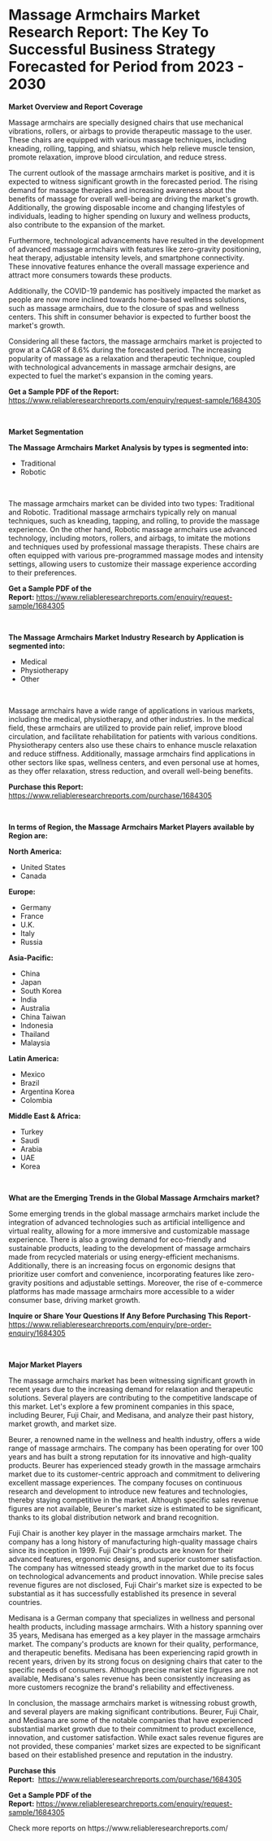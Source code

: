 <p><h1>Massage Armchairs Market Research Report: The Key To Successful Business Strategy Forecasted for Period from 2023 - 2030</h1></p><p><strong>Market Overview and Report Coverage</strong></p>
<p><p>Massage armchairs are specially designed chairs that use mechanical vibrations, rollers, or airbags to provide therapeutic massage to the user. These chairs are equipped with various massage techniques, including kneading, rolling, tapping, and shiatsu, which help relieve muscle tension, promote relaxation, improve blood circulation, and reduce stress.</p><p>The current outlook of the massage armchairs market is positive, and it is expected to witness significant growth in the forecasted period. The rising demand for massage therapies and increasing awareness about the benefits of massage for overall well-being are driving the market's growth. Additionally, the growing disposable income and changing lifestyles of individuals, leading to higher spending on luxury and wellness products, also contribute to the expansion of the market.</p><p>Furthermore, technological advancements have resulted in the development of advanced massage armchairs with features like zero-gravity positioning, heat therapy, adjustable intensity levels, and smartphone connectivity. These innovative features enhance the overall massage experience and attract more consumers towards these products.</p><p>Additionally, the COVID-19 pandemic has positively impacted the market as people are now more inclined towards home-based wellness solutions, such as massage armchairs, due to the closure of spas and wellness centers. This shift in consumer behavior is expected to further boost the market's growth.</p><p>Considering all these factors, the massage armchairs market is projected to grow at a CAGR of 8.6% during the forecasted period. The increasing popularity of massage as a relaxation and therapeutic technique, coupled with technological advancements in massage armchair designs, are expected to fuel the market's expansion in the coming years.</p></p>
<p><strong>Get a Sample PDF of the Report:</strong> <a href="https://www.reliableresearchreports.com/enquiry/request-sample/1684305">https://www.reliableresearchreports.com/enquiry/request-sample/1684305</a></p>
<p>&nbsp;</p>
<p><strong>Market Segmentation</strong></p>
<p><strong>The Massage Armchairs Market Analysis by types is segmented into:</strong></p>
<p><ul><li>Traditional</li><li>Robotic</li></ul></p>
<p>&nbsp;</p>
<p><p>The massage armchairs market can be divided into two types: Traditional and Robotic. Traditional massage armchairs typically rely on manual techniques, such as kneading, tapping, and rolling, to provide the massage experience. On the other hand, Robotic massage armchairs use advanced technology, including motors, rollers, and airbags, to imitate the motions and techniques used by professional massage therapists. These chairs are often equipped with various pre-programmed massage modes and intensity settings, allowing users to customize their massage experience according to their preferences.</p></p>
<p><strong>Get a Sample PDF of the Report:</strong>&nbsp;<a href="https://www.reliableresearchreports.com/enquiry/request-sample/1684305">https://www.reliableresearchreports.com/enquiry/request-sample/1684305</a></p>
<p>&nbsp;</p>
<p><strong>The Massage Armchairs Market Industry Research by Application is segmented into:</strong></p>
<p><ul><li>Medical</li><li>Physiotherapy</li><li>Other</li></ul></p>
<p>&nbsp;</p>
<p><p>Massage armchairs have a wide range of applications in various markets, including the medical, physiotherapy, and other industries. In the medical field, these armchairs are utilized to provide pain relief, improve blood circulation, and facilitate rehabilitation for patients with various conditions. Physiotherapy centers also use these chairs to enhance muscle relaxation and reduce stiffness. Additionally, massage armchairs find applications in other sectors like spas, wellness centers, and even personal use at homes, as they offer relaxation, stress reduction, and overall well-being benefits.</p></p>
<p><strong>Purchase this Report:</strong>&nbsp; <a href="https://www.reliableresearchreports.com/purchase/1684305">https://www.reliableresearchreports.com/purchase/1684305</a></p>
<p>&nbsp;</p>
<p><strong>In terms of Region, the Massage Armchairs Market Players available by Region are:</strong></p>
<p>
    <p> <strong> North America: </strong>
        <ul>
            <li>United States</li>
            <li>Canada</li>
        </ul>
        </p> 
    <p> <strong> Europe: </strong>
        <ul>
            <li>Germany</li>
            <li>France</li>
            <li>U.K.</li>
            <li>Italy</li>
            <li>Russia</li>
        </ul>
        </p> 
    <p> <strong> Asia-Pacific: </strong>
        <ul>
            <li>China</li>
            <li>Japan</li>
            <li>South Korea</li>
            <li>India</li>
            <li>Australia</li>
            <li>China Taiwan</li>
            <li>Indonesia</li>
            <li>Thailand</li>
            <li>Malaysia</li>
        </ul>
        </p> 
    <p> <strong> Latin America: </strong>
        <ul>
            <li>Mexico</li>
            <li>Brazil</li>
            <li>Argentina Korea</li>
            <li>Colombia</li>
        </ul>
        </p> 
    <p> <strong> Middle East & Africa: </strong>
        <ul>
            <li>Turkey</li>
            <li>Saudi</li>
            <li>Arabia</li>
            <li>UAE</li>
            <li>Korea</li>
        </ul>
    </p>
    </p>
<p>&nbsp;</p>
<p><strong>What are the Emerging Trends in the Global Massage Armchairs market?</strong></p>
<p><p>Some emerging trends in the global massage armchairs market include the integration of advanced technologies such as artificial intelligence and virtual reality, allowing for a more immersive and customizable massage experience. There is also a growing demand for eco-friendly and sustainable products, leading to the development of massage armchairs made from recycled materials or using energy-efficient mechanisms. Additionally, there is an increasing focus on ergonomic designs that prioritize user comfort and convenience, incorporating features like zero-gravity positions and adjustable settings. Moreover, the rise of e-commerce platforms has made massage armchairs more accessible to a wider consumer base, driving market growth.</p></p>
<p><strong>Inquire or Share Your Questions If Any Before Purchasing This Report</strong>- <a href="https://www.reliableresearchreports.com/enquiry/pre-order-enquiry/1684305">https://www.reliableresearchreports.com/enquiry/pre-order-enquiry/1684305</a></p>
<p>&nbsp;</p>
<p><strong>Major Market Players</strong></p>
<p><p>The massage armchairs market has been witnessing significant growth in recent years due to the increasing demand for relaxation and therapeutic solutions. Several players are contributing to the competitive landscape of this market. Let's explore a few prominent companies in this space, including Beurer, Fuji Chair, and Medisana, and analyze their past history, market growth, and market size.</p><p>Beurer, a renowned name in the wellness and health industry, offers a wide range of massage armchairs. The company has been operating for over 100 years and has built a strong reputation for its innovative and high-quality products. Beurer has experienced steady growth in the massage armchairs market due to its customer-centric approach and commitment to delivering excellent massage experiences. The company focuses on continuous research and development to introduce new features and technologies, thereby staying competitive in the market. Although specific sales revenue figures are not available, Beurer's market size is estimated to be significant, thanks to its global distribution network and brand recognition.</p><p>Fuji Chair is another key player in the massage armchairs market. The company has a long history of manufacturing high-quality massage chairs since its inception in 1999. Fuji Chair's products are known for their advanced features, ergonomic designs, and superior customer satisfaction. The company has witnessed steady growth in the market due to its focus on technological advancements and product innovation. While precise sales revenue figures are not disclosed, Fuji Chair's market size is expected to be substantial as it has successfully established its presence in several countries.</p><p>Medisana is a German company that specializes in wellness and personal health products, including massage armchairs. With a history spanning over 35 years, Medisana has emerged as a key player in the massage armchairs market. The company's products are known for their quality, performance, and therapeutic benefits. Medisana has been experiencing rapid growth in recent years, driven by its strong focus on designing chairs that cater to the specific needs of consumers. Although precise market size figures are not available, Medisana's sales revenue has been consistently increasing as more customers recognize the brand's reliability and effectiveness.</p><p>In conclusion, the massage armchairs market is witnessing robust growth, and several players are making significant contributions. Beurer, Fuji Chair, and Medisana are some of the notable companies that have experienced substantial market growth due to their commitment to product excellence, innovation, and customer satisfaction. While exact sales revenue figures are not provided, these companies' market sizes are expected to be significant based on their established presence and reputation in the industry.</p></p>
<p><strong>Purchase this Report:</strong>&nbsp;&nbsp;<a href="https://www.reliableresearchreports.com/purchase/1684305">https://www.reliableresearchreports.com/purchase/1684305</a></p>
<p></p>
<p><strong>Get a Sample PDF of the Report:</strong>&nbsp;<a href="https://www.reliableresearchreports.com/enquiry/request-sample/1684305">https://www.reliableresearchreports.com/enquiry/request-sample/1684305</a></p>
<p>Check more reports on https://www.reliableresearchreports.com/</p>